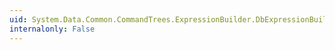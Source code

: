 ```yaml
---
uid: System.Data.Common.CommandTrees.ExpressionBuilder.DbExpressionBuilder.GreaterThanOrEqual(System.Data.Common.CommandTrees.DbExpression,System.Data.Common.CommandTrees.DbExpression)
internalonly: False
---
```

